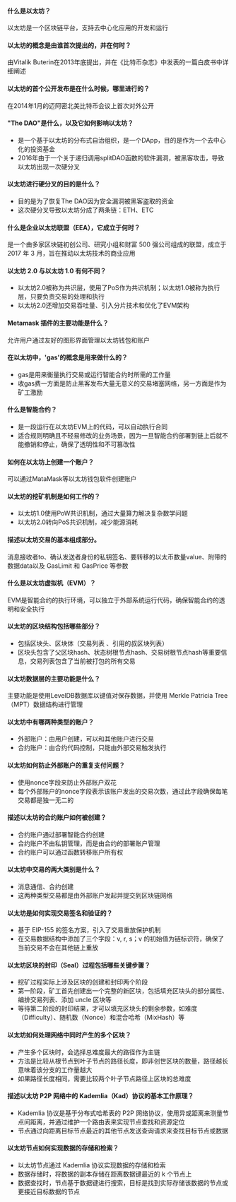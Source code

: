 #### 什么是以太坊？
以太坊是一个区块链平台，支持去中心化应用的开发和运行

#### 以太坊的概念是由谁首次提出的，并在何时？
由Vitalik Buterin在2013年底提出，并在《比特币杂志》中发表的一篇白皮书中详细阐述

#### 以太坊的首个公开发布是在什么时候，哪里进行的？
在2014年1月的迈阿密北美比特币会议上首次对外公开

#### "The DAO"是什么，以及它如何影响以太坊？
- 是一个基于以太坊的分布式自治组织，是一个DApp，目的是作为一个去中心化的投资基金
- 2016年由于一个关于递归调用splitDAO函数的软件漏洞，被黑客攻击，导致以太坊出现一次硬分叉

#### 以太坊进行硬分叉的目的是什么？
- 目的是为了恢复The DAO因为安全漏洞被黑客盗取的资金
- 这次硬分叉导致以太坊分成了两条链：ETH、ETC

#### 什么是企业以太坊联盟（EEA），它成立于何时？
是一个由多家区块链初创公司、研究小组和财富 500 强公司组成的联盟，成立于 2017 年 3 月，旨在推动以太坊技术的商业应用

#### 以太坊 2.0 与以太坊 1.0 有何不同？
- 以太坊2.0被称为共识层，使用了PoS作为共识机制；以太坊1.0被称为执行层，只要负责交易的处理和执行
- 以太坊2.0还增加交易吞吐量、引入分片技术和优化了EVM架构

#### Metamask 插件的主要功能是什么？
允许用户通过友好的图形界面管理以太坊钱包和账户

#### 在以太坊中，'gas'的概念是用来做什么的？
- gas是用来衡量执行交易或运行智能合约时所需的工作量
- 收gas费一方面是防止黑客发布大量无意义的交易堵塞网络，另一方面是作为矿工激励

#### 什么是智能合约？
- 是一段运行在以太坊EVM上的代码，可以自动执行合同
- 适合规则明确且不轻易修改的业务场景，因为一旦智能合约部署到链上后就不能撤销和停止，确保了透明性和不可篡改性

#### 如何在以太坊上创建一个账户？
可以通过MataMask等以太坊钱包软件创建账户

#### 以太坊的挖矿机制是如何工作的？
- 以太坊1.0使用PoW共识机制，通过大量算力解决复杂数学问题
- 以太坊2.0转向PoS共识机制，减少能源消耗

#### 描述以太坊交易的基本组成部分。
消息接收者to、确认发送者身份的私钥签名、要转移的以太币数量value、附带的数据data以及 GasLimit 和 GasPrice 等参数

#### 什么是以太坊虚拟机（EVM）？
EVM是智能合约的执行环境，可以独立于外部系统运行代码，确保智能合约的透明和安全执行

#### 以太坊的区块结构包括哪些部分？
- 包括区块头、区块体（交易列表 、引用的叔区块列表）
- 区块头包含了父区块hash、状态树根节点hash、交易树根节点hash等重要信息，交易列表包含了当前被打包的所有交易

#### 以太坊数据层的主要功能是什么？
主要功能是使用LevelDB数据库以键值对保存数据，并使用 Merkle Patricia Tree（MPT）数据结构进行管理

#### 以太坊中有哪两种类型的账户？
- 外部账户：由用户创建，可以和其他账户进行交易
- 合约账户：由合约代码控制，只能由外部交易触发执行

#### 以太坊如何防止外部账户的重复支付问题？
- 使用nonce字段来防止外部账户双花
- 每个外部账户的nonce字段表示该账户发出的交易次数，通过此字段确保每笔交易都是独一无二的

#### 描述以太坊的合约账户如何被创建？
- 合约账户通过部署智能合约创建
- 合约账户不由私钥管理，而是由合约的部署账户管理
- 合约账户可以通过函数转移账户所有权

#### 以太坊中交易的两大类别是什么？
- 消息通信、合约创建
- 这两种类型交易都是由外部账户发起并提交到区块链网络

#### 以太坊是如何实现交易签名和验证的？
- 基于 EIP-155 的签名方案，引入了交易重放保护机制
- 在交易数据结构中添加了三个字段：v, r, s；v 的初始值为链标识符，确保了当前交易不会在其他链上重放

#### 以太坊区块的封印（Seal）过程包括哪些关键步骤？
- 挖矿过程实际上涉及区块的创建和封印两个阶段
- 第一阶段，矿工首先创建出一个完整的新区块，包括填充区块头的部分属性、编排交易列表、添加 uncle 区块等
- 等待第二阶段的封印结果，才可以填充区块头的剩余参数，如难度（Difficulty）、随机数（Nonce）和混合哈希（MixHash）等

#### 以太坊如何处理网络中同时产生的多个区块？
- 产生多个区块时，会选择总难度最大的路径作为主链
- 方法是比较从根节点到叶子节点的路径长度，即非创世区块的数量，路径越长意味着该分支的工作量越大
- 如果路径长度相同，需要比较两个叶子节点路径上区块的总难度

#### 描述以太坊 P2P 网络中的 Kademlia（Kad）协议的基本工作原理？
- Kademlia 协议是基于分布式哈希表的 P2P 网络协议，使用异或距离来测量节点间距离，并通过维护一个路由表来实现节点查找和资源定位
- 节点通过向距离目标节点最近的其他节点发送查询请求来查找目标节点或数据

#### 以太坊节点如何实现数据的存储和检索？
- 以太坊节点通过 Kademlia 协议实现数据的存储和检索
- 数据存储时，将数据的副本存储在距离数据键最近的 k 个节点上
- 数据查找时，节点基于数据键进行搜索，目标是找到实际存储该数据的节点或更接近目标数据的节点

